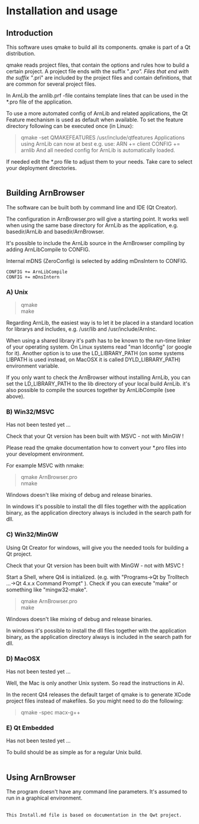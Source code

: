 Installation and usage
======================

Introduction
------------

This software uses qmake to build all its components. 
qmake is part of a Qt distribution. 

qmake reads project files, that contain the options and rules how to 
build a certain project. A project file ends with the suffix "*.pro". 
Files that end with the suffix "*.pri" are included by the project 
files and contain definitions, that are common for several project files.

In ArnLib the arnlib.prf -file contains template lines that can be used 
in the *.pro file of the application.

To use a more automated config of ArnLib and related applications,
the Qt Feature mechanism is used as default when available.
To set the feature directory following can be executed once (in Linux):
> qmake -set QMAKEFEATURES /usr/include/qtfeatures
Applications using ArnLib can now at best e.g. use:
> ARN += client
> CONFIG += arnlib
And all needed config for ArnLib is automatically loaded.

If needed edit the *.pro file to adjust 
them to your needs. Take care to select your deployment directories.
<Br><Br>


Building ArnBrowser
-------------------

The software can be built both by command line and IDE (Qt Creator).

The configuration in ArnBrowser.pro will give a starting point. 
It works well when using the same base directory for ArnLib as the application,
e.g. basedir/ArnLib and basedir/ArnBrowser. 

It's possible to include the ArnLib source in the ArnBrowser compiling by adding
ArnLibCompile to CONFIG.

Internal mDNS (ZeroConfig) is selected by adding mDnsIntern to CONFIG.

    CONFIG += ArnLibCompile
    CONFIG += mDnsIntern


### A) Unix 

> qmake <Br>
> make <Br>

Regarding ArnLib, the easiest way is to let it be placed in a standard location 
for librarys and includes, e.g. /usr/lib and /usr/include/ArnInc.

When using a shared library it's path has to be known to 
the run-time linker of your operating system. On Linux systems read
"man ldconfig" (or google for it). Another option is to use
the LD_LIBRARY_PATH (on some systems LIBPATH is used instead, on MacOSX
it is called DYLD_LIBRARY_PATH) environment variable.

If you only want to check the ArnBrowser without installing ArnLib,
you can set the LD_LIBRARY_PATH to the lib directory of your local build ArnLib.
it's also possible to compile the sources together by ArnLibCompile (see above).


### B) Win32/MSVC 

Has not been tested yet ...

Check that your Qt version has been built with MSVC - not with MinGW !

Please read the qmake documentation how to convert 
your *.pro files into your development environment.

For example MSVC with nmake:
> qmake ArnBrowser.pro <Br>
> nmake <Br>

Windows doesn't like mixing of debug and release binaries.

In windows it's possible to install the dll files together with the application binary,
as the application directory always is included in the search path for dll.


### C) Win32/MinGW 

Using Qt Creator for windows, will give you the needed tools for building a Qt project.

Check that your Qt version has been built with MinGW - not with MSVC !

Start a Shell, where Qt4 is initialized. (e.g. with
"Programs->Qt by Trolltech ...->Qt 4.x.x Command Prompt" ).
Check if you can execute "make" or something like "mingw32-make".

> qmake ArnBrowser.pro <Br>
> make <Br>

Windows doesn't like mixing of debug and release binaries.

In windows it's possible to install the dll files together with the application binary,
as the application directory always is included in the search path for dll.


### D) MacOSX

Has not been tested yet ...

Well, the Mac is only another Unix system. So read the instructions in A).

In the recent Qt4 releases the default target of qmake is to generate
XCode project files instead of makefiles. So you might need to do the
following:
> qmake -spec macx-g++


### E) Qt Embedded

Has not been tested yet ...

To build should be as simple as for a regular Unix build.
<Br><Br>


Using ArnBrowser
----------------

The program doesn't have any command line parameters. It's assumed to run in a graphical environment.
<Br><Br>


    This Install.md file is based on documentation in the Qwt project.
